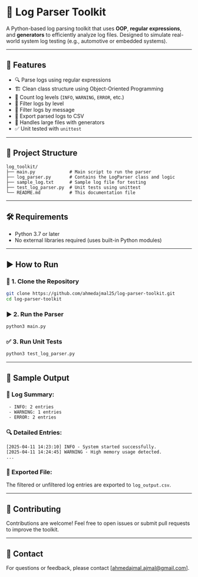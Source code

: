 # 🧪 Log Parser Toolkit

A Python-based log parsing toolkit that uses **OOP**, **regular expressions**, and **generators** to efficiently analyze log files. Designed to simulate real-world system log testing (e.g., automotive or embedded systems).

---

## 🚀 Features

- 🔍 Parse logs using regular expressions
- 🏗️ Clean class structure using Object-Oriented Programming
- 🧮 Count log levels (`INFO`, `WARNING`, `ERROR`, etc.)
- 🔎 Filter logs by level
- 🔎 Filter logs by message
- 💾 Export parsed logs to CSV
- 🧠 Handles large files with generators
- ✅ Unit tested with `unittest`

---

## 📂 Project Structure

```
log_toolkit/
├── main.py             # Main script to run the parser
├── log_parser.py       # Contains the LogParser class and logic
├── sample_log.txt      # Sample log file for testing
├── test_log_parser.py  # Unit tests using unittest
└── README.md           # This documentation file
```

---

## 🛠️ Requirements

- Python 3.7 or later  
- No external libraries required (uses built-in Python modules)

---

## ▶️ How to Run

### 🔧 1. Clone the Repository

```bash
git clone https://github.com/ahmedajmal25/log-parser-toolkit.git
cd log-parser-toolkit
```

### ▶️ 2. Run the Parser

```bash
python3 main.py
```

### ✅ 3. Run Unit Tests

```bash
python3 test_log_parser.py
```

---

## 📁 Sample Output

### 📝 Log Summary:
```
 - INFO: 2 entries
 - WARNING: 1 entries
 - ERROR: 2 entries
```

### 🔍 Detailed Entries:
```
[2025-04-11 14:23:10] INFO - System started successfully.
[2025-04-11 14:24:45] WARNING - High memory usage detected.
...
```

### 📁 Exported File:
The filtered or unfiltered log entries are exported to `log_output.csv`.

---

## 🤝 Contributing

Contributions are welcome! Feel free to open issues or submit pull requests to improve the toolkit.

---

## 📧 Contact

For questions or feedback, please contact [ahmedajmal.ajmal@gmail.com].
